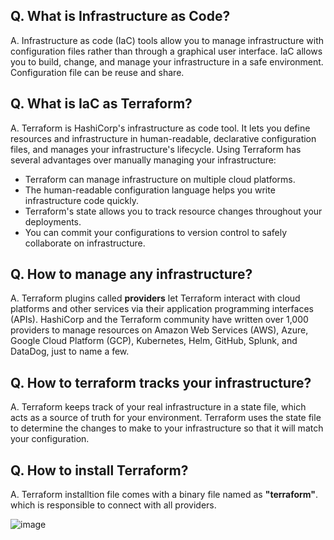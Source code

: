 Q. What is Infrastructure as Code?
-------------------------------------------------
A. Infrastructure as code (IaC) tools allow you to manage infrastructure with configuration files rather than through a graphical user interface. IaC allows you to build, change, and manage your infrastructure in a safe environment. Configuration file can be reuse and share.

Q. What is IaC as Terraform?
----------------------------
A. Terraform is HashiCorp's infrastructure as code tool. It lets you define resources and infrastructure in human-readable, declarative configuration files, and manages your infrastructure's lifecycle. Using Terraform has several advantages over manually managing your infrastructure:
  * Terraform can manage infrastructure on multiple cloud platforms.
  * The human-readable configuration language helps you write infrastructure code quickly.
  * Terraform's state allows you to track resource changes throughout your deployments.
  * You can commit your configurations to version control to safely collaborate on infrastructure.

Q. How to manage any infrastructure?
--------------------------------------
A. Terraform plugins called **providers** let Terraform interact with cloud platforms and other services via their application programming interfaces (APIs). HashiCorp and the Terraform community have written over 1,000 providers to manage resources on Amazon Web Services (AWS), Azure, Google Cloud Platform (GCP), Kubernetes, Helm, GitHub, Splunk, and DataDog, just to name a few. 

Q. How to terraform tracks your infrastructure?
------------------------------------------------
A. Terraform keeps track of your real infrastructure in a state file, which acts as a source of truth for your environment. Terraform uses the state file to determine the changes to make to your infrastructure so that it will match your configuration.

Q. How to install Terraform?
----------------------------
A. Terraform installtion file comes with a binary file named as **"terraform"**. which is responsible to connect with all providers. 


![image](https://user-images.githubusercontent.com/33980623/174418529-dbdbb647-35db-42e9-9751-86c9ed1d3f77.png)

